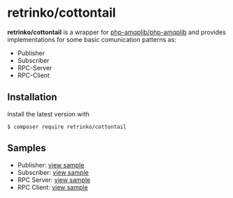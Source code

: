 # retrinko/cottontail

__retrinko/cottontail__ is a wrapper for [php-amqplib/php-amqplib](https://github.com/php-amqplib/php-amqplib) and provides implementations for some basic comunication patterns as:
 
 - Publisher
 - Subscriber
 - RPC-Server
 - RPC-Client

## Installation

Install the latest version with

    $ composer require retrinko/cottontail

## Samples

- Publisher: [view sample](https://github.com/retrinko/cottontail/blob/master/samples/publisher.php)
- Subscriber: [view sample](https://github.com/retrinko/cottontail/blob/master/samples/subscriber.php)
- RPC Server: [view sample](https://github.com/retrinko/cottontail/blob/master/samples/rpc/server.php)
- RPC Client: [view sample](https://github.com/retrinko/cottontail/blob/master/samples/rpc/client.php)